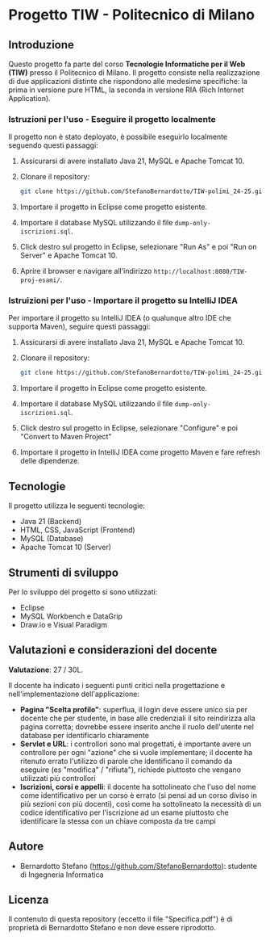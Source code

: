 # Progetto TIW - Politecnico di Milano

## Introduzione

Questo progetto fa parte del corso **Tecnologie Informatiche per il Web (TIW)** presso il Politecnico di Milano.
Il progetto consiste nella realizzazione di due applicazioni distinte che rispondono alle medesime specifiche: la prima in versione pure HTML, la seconda in versione RIA (Rich Internet Application).

### Istruzioni per l'uso - Eseguire il progetto localmente

Il progetto non è stato deployato, è possibile eseguirlo localmente seguendo questi passaggi:

1. Assicurarsi di avere installato Java 21, MySQL e Apache Tomcat 10.
2. Clonare il repository:

    ```bash
    git clone https://github.com/StefanoBernardotto/TIW-polimi_24-25.git
    ```

3. Importare il progetto in Eclipse come progetto esistente.
4. Importare il database MySQL utilizzando il file `dump-only-iscrizioni.sql`.
5. Click destro sul progetto in Eclipse, selezionare "Run As" e poi "Run on Server" e Apache Tomcat 10.
6. Aprire il browser e navigare all'indirizzo `http://localhost:8080/TIW-proj-esami/`.

### Istruizioni per l'uso - Importare il progetto su IntelliJ IDEA

Per importare il progetto su IntelliJ IDEA (o qualunque altro IDE che supporta Maven), seguire questi passaggi:

1. Assicurarsi di avere installato Java 21, MySQL e Apache Tomcat 10.
2. Clonare il repository:

    ```bash
    git clone https://github.com/StefanoBernardotto/TIW-polimi_24-25.git
    ```

3. Importare il progetto in Eclipse come progetto esistente.
4. Importare il database MySQL utilizzando il file `dump-only-iscrizioni.sql`.
5. Click destro sul progetto in Eclipse, selezionare "Configure" e poi "Convert to Maven Project"
6. Importare il progetto in IntelliJ IDEA come progetto Maven e fare refresh delle dipendenze.

## Tecnologie

Il progetto utilizza le seguenti tecnologie:

- Java 21 (Backend)
- HTML, CSS, JavaScript (Frontend)
- MySQL (Database)
- Apache Tomcat 10 (Server)

## Strumenti di sviluppo

Per lo sviluppo del progetto si sono utilizzati:

- Eclipse
- MySQL Workbench e DataGrip
- Draw.io e Visual Paradigm

## Valutazioni e considerazioni del docente
**Valutazione**: 27 / 30L.

Il docente ha indicato i seguenti punti critici nella progettazione e nell'implementazione dell'applicazione:

- **Pagina "Scelta profilo"**: superflua, il login deve essere unico sia per docente che per studente, in base alle credenziali il sito reindirizza alla pagina corretta; dovrebbe essere inserito anche il ruolo dell'utente nel database per identificarlo chiaramente
- **Servlet e URL**: i controllori sono mal progettati, è importante avere un controllore per ogni "azione" che si vuole implementare; il docente ha ritenuto errato l'utilizzo di parole che identificano il comando da eseguire (es "modifica" / "rifiuta"), richiede piuttosto che vengano utilizzati più controllori
- **Iscrizioni, corsi e appelli**: il docente ha sottolineato che l'uso del nome come identificativo per un corso è errato (si pensi ad un corso diviso in più sezioni con più docenti), così come ha sottolineato la necessità di un codice identificativo per l'iscrizione ad un esame piuttosto che identificare la stessa con un chiave composta da tre campi

## Autore

- Bernardotto Stefano (<https://github.com/StefanoBernardotto>): studente di Ingegneria Informatica

## Licenza

Il contenuto di questa repository (eccetto il file "Specifica.pdf") è di proprietà di Bernardotto Stefano e non deve essere riprodotto.
